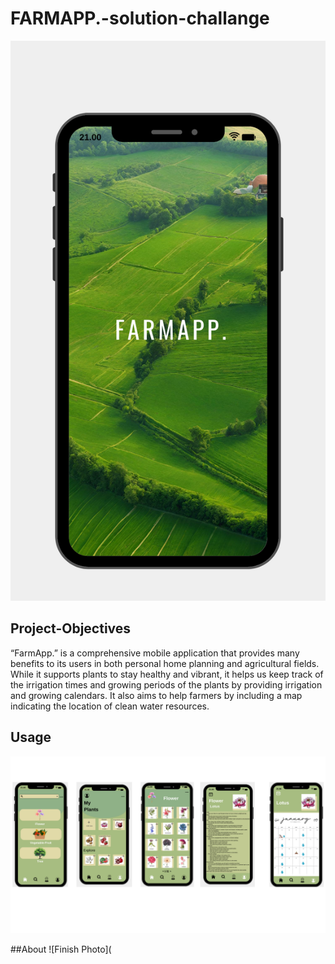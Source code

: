 # FARMAPP.-solution-challange
![App photo](https://github.com/yagmurcelk/FARMAPP.-solution-challange/blob/main/111111.png)
## Project-Objectives
“FarmApp.” is a comprehensive mobile application that provides many benefits to its users in both personal home planning and agricultural fields. While it supports plants to stay healthy and vibrant, it helps us keep track of the irrigation times and growing periods of the plants by providing irrigation and growing calendars. It also aims to help farmers by including a map indicating the location of clean water resources.

## Usage
![Usage Photo](https://github.com/yagmurcelk/FARMAPP.-solution-challange/blob/main/usagephoto.png)

##About
![Finish Photo](


